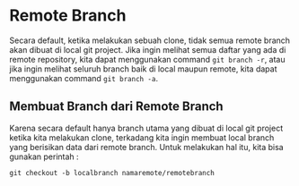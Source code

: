 # Remote Branch
Secara default, ketika melakukan sebuah clone, tidak semua remote branch akan dibuat di local git project.
Jika ingin melihat semua daftar yang ada di remote repository, kita dapat menggunakan command ```git branch -r```, atau jika ingin melihat seluruh branch baik di local maupun remote, kita dapat menggunakan command ```git branch -a```.

## Membuat Branch dari Remote Branch
Karena secara default hanya branch utama yang dibuat di local git project ketika kita melakukan clone, terkadang kita ingin membuat local branch yang berisikan data dari remote branch.
Untuk melakukan hal itu, kita bisa gunakan perintah :
```
git checkout -b localbranch namaremote/remotebranch
```